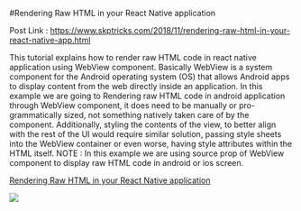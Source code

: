 #Rendering Raw HTML in your React Native application

Post Link : https://www.skptricks.com/2018/11/rendering-raw-html-in-your-react-native-app.html

This tutorial explains how to render raw HTML code in react native application using WebView component. Basically WebView is a system component for the Android operating system (OS) that allows Android apps to display content from the web directly inside an application.
In this example we are going to Rendering raw HTML code in android application through WebView component, it does need to be manually or pro-grammatically sized, not something natively taken care of by the component. Additionally, styling the contents of the view, to better align with the rest of the UI would require similar solution, passing style sheets into the WebView container or even worse, having style attributes within the HTML itself.
NOTE : In this example we are using source prop of WebView component to display raw HTML code in android or ios screen.

<a href="https://www.skptricks.com/2018/11/rendering-raw-html-in-your-react-native-app.html" > Rendering Raw HTML in your React Native application</a>

<img src="https://4.bp.blogspot.com/-3doyzMrFXpM/W9-1JcfsVRI/AAAAAAAACGQ/Vn6L9WLApYEGcXsR6mtJhgaQY2l9OdY_QCLcBGAs/s640/re.png" /> 
